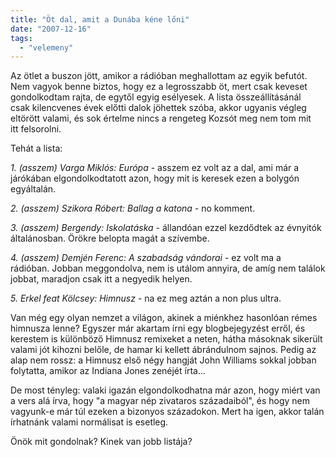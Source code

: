 ```yaml
---
title: "Öt dal, amit a Dunába kéne lőni"
date: "2007-12-16"
tags: 
  - "velemeny"
---
```


Az ötlet a buszon jött, amikor a rádióban meghallottam az egyik befutót. Nem vagyok benne biztos, hogy ez a legrosszabb öt, mert csak keveset gondolkodtam rajta, de egytől egyig esélyesek. A lista összeállításánál csak kilencvenes évek előtti dalok jöhettek szóba, akkor ugyanis végleg eltörött valami, és sok értelme nincs a rengeteg Kozsót meg nem tom mit itt felsorolni. 

Tehát a lista:

_1\. (asszem) Varga Miklós: Európa_ - asszem ez volt az a dal, ami már a járókában elgondolkodtatott azon, hogy mit is keresek ezen a bolygón egyáltalán.

_2\. (asszem) Szikora Róbert: Ballag a katona -_ no komment.

_3\. (asszem) Bergendy: Iskolatáska_ \- állandóan ezzel kezdődtek az évnyitók általánosban. Örökre belopta magát a szívembe.

_4\. (asszem) Demjén Ferenc: A szabadság vándorai_ \- ez volt ma a rádióban. Jobban meggondolva, nem is utálom annyira, de amíg nem találok jobbat, maradjon csak itt a negyedik helyen.

_5. Erkel feat Kölcsey: Himnusz_ - na ez meg aztán a non plus ultra.

Van még egy olyan nemzet a világon, akinek a miénkhez hasonlóan rémes himnusza lenne? Egyszer már akartam írni egy blogbejegyzést erről, és kerestem is különböző Himnusz remixeket a neten, hátha másoknak sikerült valami jót kihozni belőle, de hamar ki kellett ábrándulnom sajnos. Pedig az alap nem rossz: a Himnusz első négy hangját John Williams sokkal jobban folytatta, amikor az Indiana Jones zenéjét írta... 

De most tényleg: valaki igazán elgondolkodhatna már azon, hogy miért van a vers alá írva, hogy "a magyar nép zivataros századaiból", és hogy nem vagyunk-e már túl ezeken a bizonyos századokon. Mert ha igen, akkor talán írhatnánk valami normálisat is esetleg.

Önök mit gondolnak? Kinek van jobb listája?
